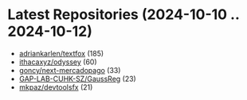 # Latest Repositories (2024-10-10 .. 2024-10-12)

- [adriankarlen/textfox](https://github.com/adriankarlen/textfox) (185)
- [ithacaxyz/odyssey](https://github.com/ithacaxyz/odyssey) (60)
- [goncy/next-mercadopago](https://github.com/goncy/next-mercadopago) (33)
- [GAP-LAB-CUHK-SZ/GaussReg](https://github.com/GAP-LAB-CUHK-SZ/GaussReg) (23)
- [mkpaz/devtoolsfx](https://github.com/mkpaz/devtoolsfx) (21)

